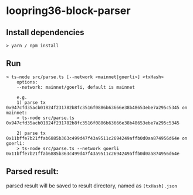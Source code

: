 # loopring36-block-parser

## Install dependencies
```
> yarn / npm install
```

## Run
```
> ts-node src/parse.ts [--network <mainnet|goerli>] <txHash>  
    options:   
    --network: mainnet/goerli, default is mainnet  

    e.g.   
    1) parse tx 0x947cfd35acb01824f231782b8fc3516f0886b63666e38b48653ebe7a295c5345 on mainnet:   
    > ts-node src/parse.ts 0x947cfd35acb01824f231782b8fc3516f0886b63666e38b48653ebe7a295c5345  
    
    2) parse tx 0x11bffe7b21ffab6885b363c499d47f43a9511c2694249affb0d0aa874956d64e on goerli:  
    > ts-node src/parse.ts --network goerli 0x11bffe7b21ffab6885b363c499d47f43a9511c2694249affb0d0aa874956d64e  
```

## Parsed result:  
parsed result will be saved to result directory, named as `[txHash].json`
